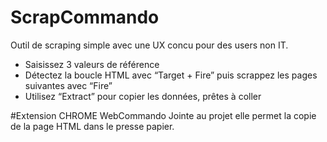 # ScrapCommando
Outil de scraping simple avec une UX concu pour des users non IT.
- Saisissez 3 valeurs de référence
- Détectez la boucle HTML avec “Target + Fire” puis scrappez les pages suivantes avec “Fire” 
- Utilisez “Extract” pour copier les données, prêtes à coller

#Extension CHROME WebCommando
Jointe au projet elle permet la copie de la page HTML dans le presse papier.
